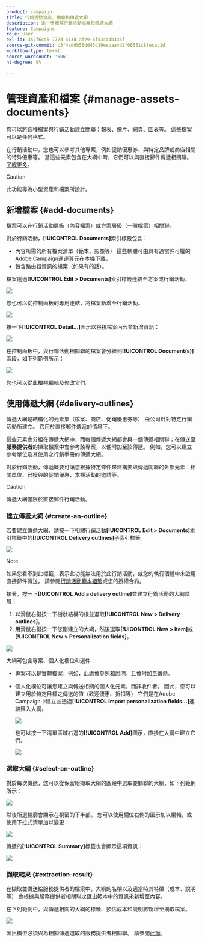 ```yaml
---
product: campaign
title: 行銷活動資產、檔案和傳遞大網
description: 進一步瞭解行銷活動檔案和傳遞大網
feature: Campaigns
role: User
exl-id: 352f6cd5-777d-413d-af79-6f53444b336f
source-git-commit: c3f4ad0b56dd45d19eebaa4d2f06551c8fecac1d
workflow-type: tm+mt
source-wordcount: '686'
ht-degree: 0%

---
```


# 管理資產和檔案 {#manage-assets-documents}

您可以將各種檔案與行銷活動建立關聯：報表、像片、網頁、圖表等。 這些檔案可以是任何格式。

在行銷活動中，您也可以參考其他專案，例如促銷優惠券、與特定品牌或商店相關的特殊優惠等。 當這些元素包含在大綱中時，它們可以與直接郵件傳遞相關聯。 [了解更多](#associating-and-structuring-resources-linked-via-a-delivery-outline)。


>[!CAUTION]
>
>此功能專為小型資產和檔案所設計。

<!--
>[!NOTE]
>
>If you are using Campaign Marketing Resource Management module, you can also manage a library of marketing resources that are available for several users for collaborative work. [Learn more](../../mrm/using/managing-marketing-resources.md).
-->

## 新增檔案 {#add-documents}

檔案可以在行銷活動層級（內容檔案）或方案層級（一般檔案）相關聯。

對於行銷活動，**[!UICONTROL Documents]**&#x200B;索引標籤包含：

* 內容所需的所有檔案清單（範本、影像等） 這些軟體可由具有適當許可權的Adobe Campaign運運算元在本機下載，
* 包含路由器資訊的檔案（如果有的話）。

檔案透過&#x200B;**[!UICONTROL Edit > Documents]**&#x200B;索引標籤連結至方案或行銷活動。

![](assets/op_add_document.png)

您也可以從控制面板的專用連結，將檔案新增至行銷活動。

![](assets/add_a_document_in_op.png)

按一下&#x200B;**[!UICONTROL Detail...]**&#x200B;圖示以檢視檔案內容並新增資訊：

![](assets/add_document_details.png)

在控制面板中，與行銷活動相關聯的檔案會分組到&#x200B;**[!UICONTROL Document(s)]**&#x200B;區段，如下列範例所示：

![](assets/edit_documents.png)

您也可以從此檢視編輯及修改它們。

## 使用傳遞大網 {#delivery-outlines}

傳遞大網是結構化的元素集（檔案、商店、促銷優惠券等） 由公司針對特定行銷活動所建立。 它用於直接郵件傳遞的情境下。

這些元素會分組在傳遞大網中，而每個傳遞大網都會與一個傳遞相關聯；在傳送至&#x200B;**服務提供者**&#x200B;的擷取檔案中會參考該專案，以便附加至該傳遞。 例如，您可以建立參考單位及其使用之行銷手冊的傳遞大網。

對於行銷活動，傳遞概要可讓您根據特定條件來建構要與傳遞關聯的外部元素：相關單位、已授與的促銷優惠、本機活動的邀請等。

>[!CAUTION]
>
>傳遞大網僅限於直接郵件行銷活動。

### 建立傳遞大網 {#create-an-outline}

若要建立傳遞大網，請按一下相關行銷活動&#x200B;**[!UICONTROL Edit > Documents]**&#x200B;索引標籤中的&#x200B;**[!UICONTROL Delivery outlines]**&#x200B;子索引標籤。

![](assets/add-a-delivery-outline.png)


>[!NOTE]
>
>如果您看不到此標籤，表示此功能無法用於此行銷活動，或您的執行個體中未啟用直接郵件傳送。 請參閱[行銷活動範本組態](marketing-campaign-templates.md#campaign-templates)或您的授權合約。

接著，按一下&#x200B;**[!UICONTROL Add a delivery outline]**&#x200B;並建立行銷活動的大綱階層：

1. 以滑鼠右鍵按一下樹狀結構的根並選取&#x200B;**[!UICONTROL New > Delivery outlines]**。
1. 用滑鼠右鍵按一下您剛建立的大綱，然後選取&#x200B;**[!UICONTROL New > Item]**&#x200B;或&#x200B;**[!UICONTROL New > Personalization fields]**。

![](assets/del-outline-add-new-item.png)

大綱可包含專案、個人化欄位和選件：

* 專案可以是實體檔案，例如，此處會參照和說明，且會附加至傳遞。
* 個人化欄位可讓您建立與傳送相關的個人化元素，而非收件者。 因此，您可以建立用於特定目標之傳送的值（歡迎優惠、折扣等） 它們是在Adobe Campaign中建立並透過&#x200B;**[!UICONTROL Import personalization fields...]**&#x200B;連結匯入大綱。

  ![](assets/del-outline-perso-field.png)

  也可以按一下清單區域右邊的&#x200B;**[!UICONTROL Add]**&#x200B;圖示，直接在大綱中建立它們。

  ![](assets/add-del-outline-button.png)


### 選取大綱 {#select-an-outline}

對於每次傳遞，您可以從保留給擷取大綱的區段中選取要關聯的大綱，如下列範例所示：

![](assets/select-delivery-outline.png)

然後所選輪廓會顯示在視窗的下半部。 您可以使用欄位右側的圖示加以編輯，或使用下拉式清單加以變更：

![](assets/delivery-outline-selected.png)

傳遞的&#x200B;**[!UICONTROL Summary]**&#x200B;標籤也會顯示這項資訊：

![](assets/delivery-outline-in-dashboard.png)

### 擷取結果 {#extraction-result}

在擷取並傳送給服務提供者的檔案中，大綱的名稱以及適當時其特徵（成本、說明等） 會根據與服務提供者相關聯之匯出範本中的資訊來新增至內容。

在下列範例中，與傳遞相關的大綱的標籤、預估成本和說明將新增至摘取檔案。

![](assets/campaign-export-template.png)

匯出模型必須與為相關傳遞選取的服務提供者相關聯。 請參閱[此節](providers-stocks-and-budgets.md#creating-service-providers-and-their-cost-structures)。

